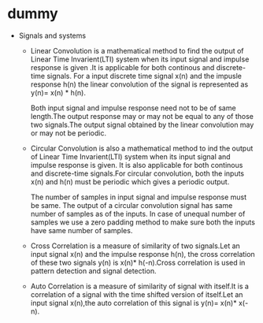 # dummy
* Signals and systems
  * Linear Convolution is a mathematical method to find the output of Linear Time Invarient(LTI) system when its input signal and impulse response is given .It is applicable for both continous and discrete-time signals. For a input discrete time signal x(n) and the impusle response h(n) the linear convolution of the signal is represented as
y(n)= x(n) * h(n).

    Both input signal and impulse response need not to be of same length.The output response may or may not be equal to any of those two signals.The output signal obtained by the linear convolution may or may not be periodic.

  * Circular Convolution is also a mathematical method to ind the output of Linear Time Invarient(LTI) system when its input signal and impulse response is given. It is also applicable for both continous and discrete-time signals.For circular convolution, both the inputs x(n) and h(n) must be periodic which gives a periodic output.
  
  
    The number of samples in input signal and impulse response must be same.  The output of a circular convolution signal has same number of samples as of the inputs. In case of unequal number of samples we use a zero padding method to make sure both the inputs have same number of samples.
   
  * Cross Correlation is a measure of similarity of two signals.Let an input signal x(n) and the impulse response h(n), the cross correlation of these two signals y(n) is x(n)* h(-n).Cross correlation is used in pattern detection and signal detection.
 
  * Auto Correlation  is a measure of similarity of signal with itself.It is a correlation of a signal with the time shifted version of itself.Let an input signal x(n),the auto correlation of this signal is y(n)= x(n)* x(-n).

